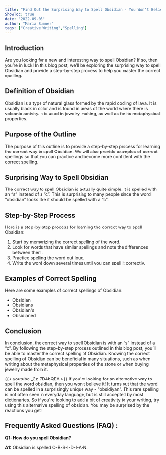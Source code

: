 ```yaml
---
title: "Find Out the Surprising Way to Spell Obsidian - You Won't Believe It!"
ShowToc: true 
date: "2022-09-05"
author: "Maria Sumner" 
tags: ["Creative Writing","Spelling"]
---
```

## Introduction
Are you looking for a new and interesting way to spell Obsidian? If so, then you’re in luck! In this blog post, we’ll be exploring the surprising way to spell Obsidian and provide a step-by-step process to help you master the correct spelling. 

## Definition of Obsidian
Obsidian is a type of natural glass formed by the rapid cooling of lava. It is usually black in color and is found in areas of the world where there is volcanic activity. It is used in jewelry-making, as well as for its metaphysical properties.

## Purpose of the Outline
The purpose of this outline is to provide a step-by-step process for learning the correct way to spell Obsidian. We will also provide examples of correct spellings so that you can practice and become more confident with the correct spelling.

## Surprising Way to Spell Obsidian
The correct way to spell Obsidian is actually quite simple. It is spelled with an “s” instead of a “c”. This is surprising to many people since the word “obsidian” looks like it should be spelled with a “c”. 

## Step-by-Step Process
Here is a step-by-step process for learning the correct way to spell Obsidian:

1. Start by memorizing the correct spelling of the word.
2. Look for words that have similar spellings and note the differences between them.
3. Practice spelling the word out loud.
4. Write the word down several times until you can spell it correctly.

## Examples of Correct Spelling
Here are some examples of correct spellings of Obsidian:

- Obsidian
- Obsidians
- Obsidian's
- Obsidianed

## Conclusion
In conclusion, the correct way to spell Obsidian is with an “s” instead of a “c”. By following the step-by-step process outlined in this blog post, you’ll be able to master the correct spelling of Obsidian. Knowing the correct spelling of Obsidian can be beneficial in many situations, such as when writing about the metaphysical properties of the stone or when buying jewelry made from it.

{{< youtube _2z-7D4bQEA >}} 
If you're looking for an alternative way to spell the word obsidian, then you won't believe it! It turns out that the word can be spelled in a surprisingly unique way - "obsidiyan". This rare spelling is not often seen in everyday language, but is still accepted by most dictionaries. So if you're looking to add a bit of creativity to your writing, try using this alternative spelling of obsidian. You may be surprised by the reactions you get!

## Frequently Asked Questions (FAQ) :
**Q1: How do you spell Obsidian?**

**A1:** Obsidian is spelled O-B-S-I-D-I-A-N.





